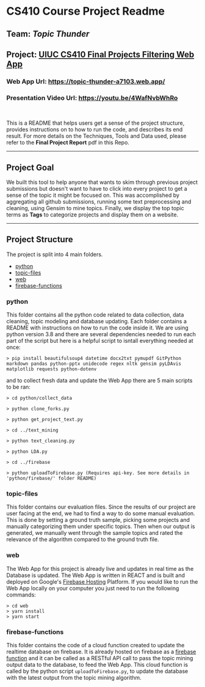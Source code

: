 # CS410 Course Project Readme

## Team: ***Topic Thunder***
## Project: <u>UIUC CS410 Final Projects Filtering Web App</u>

### Web App Url: https://topic-thunder-a7103.web.app/
### Presentation Video Url: https://youtu.be/4WafNvbWhRo

<br>

This is a README that helps users get a sense of the project structure, provides instructions on to how to run the code, and describes its end result. For more details on the Techniques, Tools and Data used, please refer to the **Final Project Report** pdf in this Repo.

---

## Project Goal
We built this tool to help anyone that wants to skim through previous project submissions but doesn't want to have to click into every project to get a sense of the topic it might be focused on. This was accomplished by aggregating all github submissions, running some text preprocessing and cleaning, using Gensim to mine topics. Finally, we display the top topic terms as **Tags** to categorize projects and display them on a website.

---

## Project Structure
The project is split into 4 main folders.
- [python](#python)
- [topic-files](#topic-files)
- [web](#web)
- [firebase-functions](#firebase-functions)

### python
This folder contains all the python code related to data collection, data cleaning, topic modeling and database updating.
Each folder contains a README with instructions on how to run the code inside it.
We are using python version 3.8 and there are several dependencies needed to run each part of the script but here is a helpful script to isntall everything needed at once: 

```
> pip install beautifulsoup4 datetime docx2txt pymupdf GitPython markdown pandas python-pptx unidecode regex nltk gensim pyLDAvis matplotlib requests python-dotenv
```

and to collect fresh data and update the Web App there are 5 main scripts to be ran:

```
> cd python/collect_data

> python clone_forks.py

> python get_project_text.py

> cd ../text_mining

> python text_cleaning.py

> python LDA.py

> cd ../firebase

> python uploadToFirebase.py (Requires api-key. See more details in 'python/firebase/' folder README)
```

### topic-files

This folder contains our evaluation files. Since the results of our project are user facing at the end, we had to find a way to do some manual evaluation. This is done by setting a ground truth sample, picking some projects and manually categorizing them under specific topics. Then when our output is generated, we manually went through the sample topics and rated the relevance of the algorithm compared to the ground truth file.

### web

The Web App for this project is already live and updates in real time as the Database is updated. The Web App is written in REACT and is built and deployed on Google's [Firebase Hosting](https://firebase.google.com/products/hosting) Platform. If you would like to run the Web App locally on your computer you just need to run the following commands:

```
> cd web
> yarn install
> yarn start
```

### firebase-functions

This folder contains the code of a cloud function created to update the realtime database on firebase. It is already hosted on firebase as a [firebase function](firebase-function) and it can be called as a RESTful API call to pass the topic mining output data to the database, to feed the Web App. This cloud function is called by the python script `uploadToFirebase.py`, to update the database with the latest output from the topic mining algorithm.
